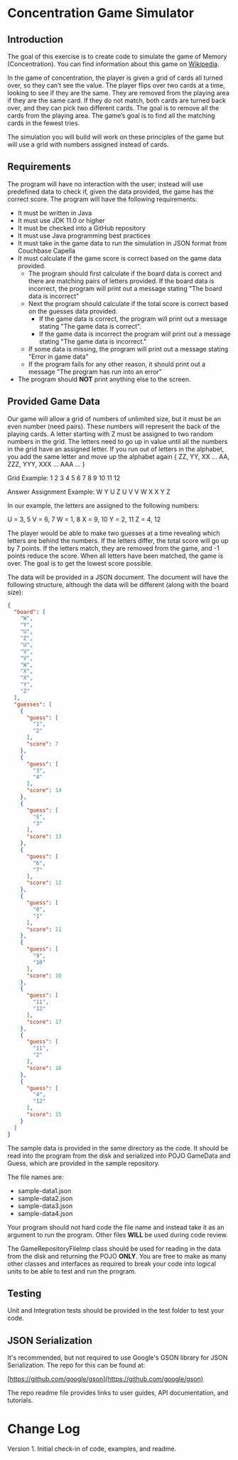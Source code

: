 # Concentration Game Simulator

## Introduction

The goal of this exercise is to create code to simulate the game of Memory (Concentration). You can find information
about this game on [Wikipedia](https://en.wikipedia.org/wiki/Concentration_(card_game)).

In the game of concentration, the player is given a grid of cards all turned over, so they can’t see the value. The
player flips over two cards at a time, looking to see if they are the same. They are removed from the playing area if
they are the same card. If they do not match, both cards are turned back over, and they can pick two different cards.
The goal is to remove all the cards from the playing area. The game’s goal is to find all the matching cards in the
fewest tries.

The simulation you will build will work on these principles of the game but will use a grid with numbers assigned
instead of cards.

## Requirements

The program will have no interaction with the user; instead will use predefined data to check if, given the data
provided, the game has the correct score. The program will have the following requirements:

- It must be written in Java
- It must use JDK 11.0 or higher
- It must be checked into a GitHub repository
- It must use Java programming best practices
- It must take in the game data to run the simulation in JSON format from Couchbase Capella
- It must calculate if the game score is correct based on the game data provided.
    - The program should first calculate if the board data is correct and there are matching pairs of letters provided.
      If the board data is incorrect, the program will print out a message stating "The board data is incorrect"
    - Next the program should calculate if the total score is correct based on the guesses data provided.
        - If the game data is correct, the program will print out a message stating "The game data is correct".
        - If the game data is incorrect the program will print out a message stating "The game data is incorrect."
    - If some data is missing, the program will print out a message stating "Error in game data"
    - If the program fails for any other reason, it should print out a message "The program has run into an error"
- The program should **NOT** print anything else to the screen. 

## Provided Game Data

Our game will allow a grid of numbers of unlimited size, but it must be an even number (need pairs). These numbers will
represent the back of the playing cards. A letter starting with Z must be assigned to two random numbers in the grid.
The letters need to go up in value until all the numbers in the grid have an assigned letter. If you run out of letters
in the alphabet, you add the same letter and move up the alphabet again { ZZ, YY, XX … AA, ZZZ, YYY, XXX … AAA … }

Grid Example:
1
2
3
4
5
6
7
8
9
10
11
12

Answer Assignment Example:
W
Y
U
Z
U
V
V
W
X
X
Y
Z

In our example, the letters are assigned to the following numbers:

U = 3, 5
V = 6, 7
W = 1, 8
X = 9, 10
Y = 2, 11
Z = 4, 12

The player would be able to make two guesses at a time revealing which letters are behind the numbers. If the letters
differ, the total score will go up by 7 points. If the letters match, they are removed from the game, and -1 points
reduce the score. When all letters have been matched, the game is over. The goal is to get the lowest score possible.

The data will be provided in a JSON document. The document will have the following structure, although the data will be different (along with the board size):

```json
{
  "board": [
    "W",
    "Y",
    "U",
    "Z",
    "U",
    "V",
    "V",
    "W",
    "X",
    "X",
    "Y",
    "Z"
  ],
  "guesses": [
    {
      "guess": [
        "1",
        "2"
      ],
      "score": 7
    },
    {
      "guess": [
        "3",
        "4"
      ],
      "score": 14
    },
    {
      "guess": [
        "5",
        "3"
      ],
      "score": 13
    },
    {
      "guess": [
        "6",
        "7"
      ],
      "score": 12
    },
    {
      "guess": [
        "8",
        "1"
      ],
      "score": 11
    },
    {
      "guess": [
        "9",
        "10"
      ],
      "score": 10
    },
    {
      "guess": [
        "11",
        "12"
      ],
      "score": 17
    },
    {
      "guess": [
        "11",
        "2"
      ],
      "score": 16
    },
    {
      "guess": [
        "4",
        "12"
      ],
      "score": 15
    }
  ]
}
```

The sample data is provided in the same directory as the code.  It should be read into the program from the disk and serialized into POJO GameData and Guess, which are provided in the sample repository. 

The file names are:
 - sample-data1.json
 - sample-data2.json
 - sample-data3.json
- sample-data4.json

Your program should not hard code the file name and instead take it as an argument to run the program.  Other files **WILL** be used during code review.

The GameRepositoryFileImp class should be used for reading in the data from the disk and returning the POJO **ONLY**.  You are free to make as many other classes and interfaces as required to break your code into logical units to be able to test and run the program.  

## Testing
Unit and Integration tests should be provided in the test folder to test your code.


## JSON Serialization


It's recommended, but not required to use Google's GSON library for JSON Serialization.  The repo for this can be found at:

[https://github.com/google/gson](https://github.com/google/gson)

The repo readme file provides links to user guides, API documentation, and tutorials.


Change Log
==========
Version 1.  Initial check-in of code, examples, and readme.
